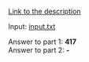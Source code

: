 [Link to the description](https://adventofcode.com/2018/day/23)

Input: [input.txt](/input.txt)

Answer to part 1: **417**  
Answer to part 2: **-**
